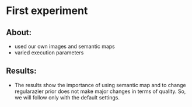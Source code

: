 # First experiment

## About:
* used our own images and semantic maps
* varied execution parameters

## Results:
* The results show the importance of using semantic map and to change regularazier prior does not make major changes in terms of quality. So, we will follow only with the default settings.


